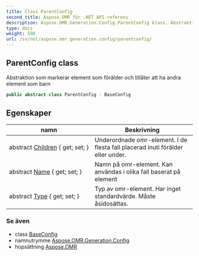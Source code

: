 ```yaml
---
title: Class ParentConfig
second_title: Aspose.OMR för .NET API-referens
description: Aspose.OMR.Generation.Config.ParentConfig klass. Abstraktion som markerar element som förälder och tillåter att ha andra element som barn
type: docs
weight: 590
url: /sv/net/aspose.omr.generation.config/parentconfig/
---
```

## ParentConfig class

Abstraktion som markerar element som förälder och tillåter att ha andra element som barn

```csharp
public abstract class ParentConfig : BaseConfig
```

## Egenskaper

| namn | Beskrivning |
| --- | --- |
| abstract [Children](../../aspose.omr.generation.config/parentconfig/children/) { get; set; } | Underordnade omr-element. I de flesta fall placerad inuti förälder eller under. |
| abstract [Name](../../aspose.omr.generation.config/baseconfig/name/) { get; set; } | Namn på omr-element. Kan användas i olika fall baserat på element |
| abstract [Type](../../aspose.omr.generation.config/baseconfig/type/) { get; set; } | Typ av omr-element. Har inget standardvärde. Måste åsidosättas. |

### Se även

* class [BaseConfig](../baseconfig/)
* namnutrymme [Aspose.OMR.Generation.Config](../../aspose.omr.generation.config/)
* hopsättning [Aspose.OMR](../../)


